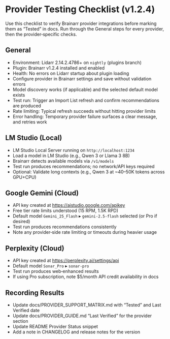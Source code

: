 # Provider Testing Checklist (v1.2.4)

Use this checklist to verify Brainarr provider integrations before marking them as “Tested” in docs. Run through the General steps for every provider, then the provider‑specific checks.

## General

- Environment: Lidarr 2.14.2.4786+ on `nightly` (plugins branch)
- Plugin: Brainarr v1.2.4 installed and enabled
- Health: No errors on Lidarr startup about plugin loading
- Configure provider in Brainarr settings and save without validation errors
- Model discovery works (if applicable) and the selected default model exists
- Test run: Trigger an Import List refresh and confirm recommendations are produced
- Rate limiting: Typical refresh succeeds without hitting provider limits
- Error handling: Temporary provider failure surfaces a clear message, and retries work

## LM Studio (Local)

- LM Studio Local Server running on `http://localhost:1234`
- Load a model in LM Studio (e.g., Qwen 3 or Llama 3 8B)
- Brainarr detects available models via `/v1/models`
- Test run produces recommendations; no network/API keys required
- Optional: Validate long contexts (e.g., Qwen 3 at ~40–50K tokens across GPU+CPU)

## Google Gemini (Cloud)

- API key created at https://aistudio.google.com/apikey
- Free tier rate limits understood (15 RPM, 1.5K RPD)
- Default model `Gemini_25_Flash` ▸ `gemini-2.5-flash` selected (or Pro if desired)
- Test run produces recommendations consistently
- Note any provider‑side rate limiting or timeouts during heavier usage

## Perplexity (Cloud)

- API key created at https://perplexity.ai/settings/api
- Default model `Sonar_Pro` ▸ `sonar-pro`
- Test run produces web‑enhanced results
- If using Pro subscription, note $5/month API credit availability in docs

## Recording Results

- Update docs/PROVIDER_SUPPORT_MATRIX.md with “Tested” and Last Verified date
- Update docs/PROVIDER_GUIDE.md “Last Verified” for the provider section
- Update README Provider Status snippet
- Add a note in CHANGELOG and release notes for the version

